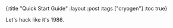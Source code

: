 {:title "Quick Start Guide"
 :layout :post
 :tags  ["cryogen"]
 :toc true}

Let's hack like it's 1986.

<!-- This intro only documents a subset of Cryogen's features. For additional documentation please see the [cryogen site](http://cryogenweb.org). -->

<!-- ## Features -->

<!-- * Blog posts and pages with Markdown (default) or AsciiDoc -->
<!-- * Tags -->
<!-- * Table of contents generation -->
<!-- * Plain HTML page templates -->
<!-- * Code syntax highlighting -->
<!-- * Disqus support -->
<!-- * Sitemap generation -->
<!-- * RSS feed generation -->
<!-- * Sass/SCSS compilation -->
<!-- * Klipse Integration -->

<!-- ## Prerequisites -->

<!-- You will need [Leiningen][1] 2.5.0 or above installed. -->

<!-- [1]: https://github.com/technomancy/leiningen -->

<!-- ## Usage -->

<!-- ### Creating a New Site -->

<!-- A new site can be created using the Cryogen template as follows: -->

<!-- ``` -->
<!-- lein new cryogen my-blog -->
<!-- ``` -->

<!-- or, alternatively, using [`clj-new`](https://github.com/seancorfield/clj-new/) (and having defined the `new` profile, as it suggests): -->

<!-- ``` -->
<!-- clojure -X:new create :template cryogen :name me.my-blog -->
<!-- ``` -->

<!-- ### Running the Server -->

<!-- The web server can be started from the `my-blog` directory using either Leiningen: -->

<!-- ```bash -->
<!-- lein serve # or lein serve-fast -->
<!-- ``` -->

<!-- or tools-deps: -->

<!-- ```bash -->
<!-- clojure -X:serve # or clojure -X:serve-fast -->
<!-- ``` -->

<!-- The server will watch for changes in the `content` and `themes` folders and recompile the content automatically. The `*-fast` variants perform [fast but partial compilation](https://cryogenweb.org/docs/fast-compilation.html) of only the changed page/post. -->

<!-- You can also generate the content without bringing up a server either via: -->

<!-- ``` -->
<!-- lein run -->
<!-- ``` -->

<!-- or via: -->

<!-- ``` -->
<!-- clojure -M:build -->
<!-- ``` -->

<!-- ### Site Configuration -->

<!-- The site configuration file is found at `content/config.edn`, this file looks as follows: -->

<!-- ```clojure -->
<!-- {:site-title                   "My Awesome Blog" -->
<!--  :author                       "Bob Bobbert" -->
<!--  :description                  "This blog is awesome" -->
<!--  :site-url                     "http://blogawesome.com/" -->
<!--  :post-root                    "posts" -->
<!--  :page-root                    "pages" -->
<!--  :post-root-uri                "posts-output" -->
<!--  :page-root-uri                "pages-output" -->
<!--  :tag-root-uri                 "tags-output" -->
<!--  :author-root-uri              "authors-output" -->
<!--  :public-dest                  "public" -->
<!--  :blog-prefix                  "/blog" -->
<!--  :rss-name                     "feed.xml" -->
<!--  :rss-filters                  ["cryogen"] -->
<!--  :recent-posts                 3 -->
<!--  :post-date-format             "yyyy-MM-dd" -->
<!--  :archive-group-format         "yyyy MMMM" -->
<!--  :sass-src                     [] -->
<!--  :sass-path                    "sass" -->
<!--  :theme                        "blue" -->
<!--  :resources                    ["img"] -->
<!--  :keep-files                   [".git"] -->
<!--  :disqus?                      false -->
<!--  :disqus-shortname             "" -->
<!--  :ignored-files                [#"\.#.*" #".*\.swp$"] -->
<!--  :previews?                    false -->
<!--  :posts-per-page               5 -->
<!--  :blocks-per-preview           2 -->
<!--  :clean-urls                   :trailing-slash -->
<!--  :collapse-subdirs?            false -->
<!--  :hide-future-posts?           true -->
<!--  :klipse                       {} -->
<!--  :description-include-elements #{:p :h1 :h2 :h3 :h4 :h5 :h6} -->
<!--  :debug?                       false} -->
<!-- ``` -->

<!-- For information about each key please see the ["Configuration"](http://cryogenweb.org/docs/configuration.html) portion of the Cryogen documentation site. -->

<!-- ### Switching between Markdown and AsciiDoc -->

<!-- Cryogen comes with Markdown support as default. If you want to use AsciiDoc instead, open the `project.clj` in your created blog (e.g. `my-blog`), and change the line in `:dependencies` that says `cryogen-markdown` to `cryogen-asciidoc` (and ensure the right version). -->
<!-- Instead of looking for files ending in `.md` in the `content/md` directory, the compiler will now look for files ending in `.asc` in the `content/asc` directory. -->

<!-- ### Selecting a Theme -->

<!-- The Cryogen template comes with three themes in the `themes` folder. To change your blog's theme, change the value of the `:theme` key in `config.edn`. Note that the Nucleus theme is obtained from [downloadwebsitetemplates.co.uk](http://www.downloadwebsitetemplates.co.uk/template/nucleus/) that requires you to keep the footer, unless you make a donation on their website. -->

<!-- ### Customizing Layouts -->

<!-- Cryogen uses [Selmer](https://github.com/yogthos/Selmer) templating engine for layouts. Please refer to its documentation to see the supported tags and filters for the layouts. -->

<!-- The layouts are contained in the `themes/{theme}/html` folder of the project. By default, the `base.html` layout is used to provide the general layout for the site. This is where you would add static resources such as CSS and JavaScript assets as well as define headers and footers for your site. -->

<!-- Each page layout should have a name that matches the `:layout` key in the page metadata and end with `.html`. Page layouts extend the base layout and should only contain the content relevant to the page inside the `content` block. -->
<!-- For example, the `tag` layout is located in `tag.html` and looks as follows: -->

<!-- ```xml -->
<!-- {% extends "/html/base.html" %} -->
<!-- {% block content %} -->
<!-- <div id="posts-by-tag"> -->
<!--     <h2>Posts tagged {{name}}</h2> -->
<!--     <ul> -->
<!--     {% for post in posts %} -->
<!--         <li> -->
<!--             <a href="{{post.uri}}">{{post.title}}</a> -->
<!--         </li> -->
<!--     {% endfor %} -->
<!--     </ul> -->
<!-- </div> -->
<!-- {% endblock %} -->
<!-- ``` -->

<!-- ### Code Syntax Highlighting -->

<!-- Cryogen uses [Highlight.js](https://highlightjs.org/) for code syntax highlighting. You can add more languages by replacing `themes/{theme}/js/highlight.pack.js` with a customized package from [here](https://highlightjs.org/download/). -->

<!-- The ` initHighlightingOnLoad` function is called in `themes/{theme}/html/base.html`. -->

<!-- ```xml -->
<!-- <script>hljs.initHighlightingOnLoad();</script> -->
<!-- ``` -->

<!-- ## Deploying Your Site -->

<!-- The generated static content will be found under the `public` folder. Simply copy the content to a static -->
<!-- folder for a server such as Nginx or Apache and your site is now ready for service. -->

<!-- A sample Nginx configuration that's placed in `/etc/nginx/sites-available/default` can be seen below: -->

<!-- ```javascript -->
<!-- server { -->
<!--   listen 80 default_server; -->
<!--   listen [::]:80 default_server ipv6only=on; -->
<!--   server_name localhost <yoursite.com> <www.yoursite.com>; -->

<!--   access_log  /var/log/blog_access.log; -->
<!--   error_log   /var/log/blog_error.log; -->

<!--   location / { -->
<!--     alias       /var/blog/; -->
<!--     error_page  404 = /404.html; -->
<!--   } -->
<!-- } -->
<!-- ``` -->

<!-- Simply set `yoursite.com` to the domain of your site in the above configuration and -->
<!-- ensure the static content is available at `/var/blog/`. Finally, place your custom error page -->
<!-- in the `/var/blog/404.html` file. -->

<!-- More information on deployment can be found [here](http://cryogenweb.org/docs/deploying-to-github-pages.html). -->

<!-- ## Third Party Libraries -->

<!-- #### https://github.com/greywolve/cryogen-markdown-external -->

<!-- A Clojure library to provide Markdown rendering to the cryogen-core compiler by using an external command/program, such as pandoc. -->



<!-- ## Some Sites Made With Cryogen -->

<!-- * [My personal blog](http://carmen.la/blog/archives) -->
<!-- * [Cryogen Documentation Site](http://cryogenweb.org) -->
<!-- * [Yogthos' blog](http://yogthos.net/) -->
<!-- * [Chad Stovern's blog](http://www.chadstovern.com) -->
<!-- * [szcz](http://www.szcz.org/) -->
<!-- * [ISvit blog](https://blog.isvit.info) -->
<!-- * [Lambda Funk](http://lambdafunk.com) -->
<!-- * [DDFT.wiki](https://ddft.wiki) -->
